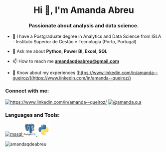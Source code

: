 <h1 align="center">Hi 👋, I'm Amanda Abreu</h1>
<h3 align="center">Passionate about analysis and data science.</h3>

- 🌱 I have a Postgraduate degree in Analytics and Data Science from ISLA - Instituto Superior de Gestão e Tecnologia (Porto, Portugal)

- 💬 Ask me about **Python, Power BI, Excel, SQL**

- 📫 How to reach me **amandaqdeabreu@gmail.com**

- 📄 Know about my experiences [https://www.linkedin.com/in/amanda--queiroz/](https://www.linkedin.com/in/amanda--queiroz/)

<h3 align="left">Connect with me:</h3>
<p align="left">
<a href="https://linkedin.com/in/https://www.linkedin.com/in/amanda--queiroz/" target="blank"><img align="center" src="https://raw.githubusercontent.com/rahuldkjain/github-profile-readme-generator/master/src/images/icons/Social/linked-in-alt.svg" alt="https://www.linkedin.com/in/amanda--queiroz/" height="30" width="40" /></a>
<a href="https://instagram.com/@amanda.q.a" target="blank"><img align="center" src="https://raw.githubusercontent.com/rahuldkjain/github-profile-readme-generator/master/src/images/icons/Social/instagram.svg" alt="@amanda.q.a" height="30" width="40" /></a>
</p>

<h3 align="left">Languages and Tools:</h3>
<p align="left"> <a href="https://www.microsoft.com/en-us/sql-server" target="_blank" rel="noreferrer"> <img src="https://www.svgrepo.com/show/303229/microsoft-sql-server-logo.svg" alt="mssql" width="40" height="40"/> </a> <a href="https://www.postgresql.org" target="_blank" rel="noreferrer"> <img src="https://raw.githubusercontent.com/devicons/devicon/master/icons/postgresql/postgresql-original-wordmark.svg" alt="postgresql" width="40" height="40"/> </a> <a href="https://www.python.org" target="_blank" rel="noreferrer"> <img src="https://raw.githubusercontent.com/devicons/devicon/master/icons/python/python-original.svg" alt="python" width="40" height="40"/> </a> </p>

<p><img align="center" src="https://github-readme-stats.vercel.app/api/top-langs?username=amandaqdeabreu&show_icons=true&locale=en&layout=compact" alt="amandaqdeabreu" /></p>

<!---
- 👋 Hi, I’m @AmandaQdeAbreu
- 👀 I’m interested in ...
- 🌱 I’m currently learning ...
- 💞️ I’m looking to collaborate on ...
- 📫 How to reach me ...
- 😄 Pronouns: ...
- ⚡ Fun fact: ...

AmandaQdeAbreu/AmandaQdeAbreu is a ✨ special ✨ repository because its `README.md` (this file) appears on your GitHub profile.
You can click the Preview link to take a look at your changes.
--->
